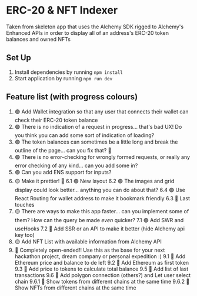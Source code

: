 # ERC-20 & NFT Indexer

Taken from skeleton app that uses the Alchemy SDK rigged to Alchemy's Enhanced APIs in order to display all of an address's ERC-20 token balances and owned NFTs

## Set Up

1. Install dependencies by running `npm install`
2. Start application by running `npm run dev`

## Feature list (with progress colours)


1.  🟢 Add Wallet integration so that any user that connects their wallet can check their ERC-20 token balance
2.  🟢 There is no indication of a request in progress... that's bad UX! Do you think you can add some sort of indication of loading?
3.  🟢 The token balances can sometimes be a little long and break the outline of the page... can you fix that? 🔧
4.  🟢 There is no error-checking for wrongly formed requests, or really any error checking of any kind... can you add some in?
5.  🟢 Can you add ENS support for inputs?
6.  🟡 Make it prettier! 🎨
    6.1 🟢 New layout
    6.2 🟢 The images and grid display could look better... anything you can do about that?
    6.4 🟢 Use React Routing for wallet address to make it bookmark friendly
    6.3 🔴 Last touches
7.  🟡 There are ways to make this app faster... can you implement some of them? How can the query be made _even_ quicker?
    7.1 🟢 Add SWR and useHooks
    7.2 🔴 Add SSR or an API to make it better (hide Alchemy api key too)
8.  🟡 Add NFT List with available information from Alchemy API
9.  🔴 Completely open-ended!! Use this as the base for your next hackathon project, dream company or personal expedition :)
    9.1 🔴 Add Ethereum price and balance to de left
    9.2 🔴 Add Ethereum as first token
    9.3 🔴 Add price to tokens to calculate total balance
    9.5 🔴 Add list of last transactions
    9.6 🔴 Add polygon connection (others?) and Let user select chain
        9.6.1 🔴 Show tokens from different chains at the same time
        9.6.2 🔴 Show NFTs from different chains at the same time
